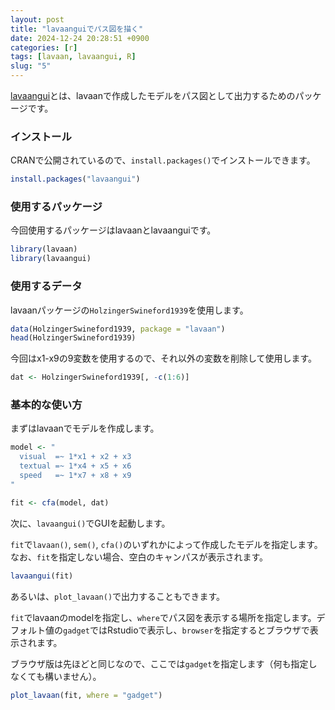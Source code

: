 ```yaml
---
layout: post
title: "lavaanguiでパス図を描く"
date: 2024-12-24 20:28:51 +0900
categories: [r]
tags: [lavaan, lavaangui, R]
slug: "5"
---
```


[lavaangui](https://github.com/karchjd/lavaangui)とは、lavaanで作成したモデルをパス図として出力するためのパッケージです。

### インストール

CRANで公開されているので、`install.packages()`でインストールできます。

```r
install.packages("lavaangui")
```

### 使用するパッケージ

今回使用するパッケージはlavaanとlavaanguiです。

```r
library(lavaan)
library(lavaangui)
```

### 使用するデータ

lavaanパッケージの`HolzingerSwineford1939`を使用します。

```r
data(HolzingerSwineford1939, package = "lavaan")
head(HolzingerSwineford1939)
```

今回はx1-x9の9変数を使用するので、それ以外の変数を削除して使用します。

```r
dat <- HolzingerSwineford1939[, -c(1:6)]
```

### 基本的な使い方

まずはlavaanでモデルを作成します。

```r
model <- "
  visual  =~ 1*x1 + x2 + x3
  textual =~ 1*x4 + x5 + x6
  speed   =~ 1*x7 + x8 + x9
"

fit <- cfa(model, dat)
```

次に、`lavaangui()`でGUIを起動します。

`fit`で`lavaan()`, `sem()`, `cfa()`のいずれかによって作成したモデルを指定します。なお、`fit`を指定しない場合、空白のキャンパスが表示されます。

```r
lavaangui(fit)
```

あるいは、`plot_lavaan()`で出力することもできます。

`fit`でlavaanのmodelを指定し、`where`でパス図を表示する場所を指定します。デフォルト値の`gadget`ではRstudioで表示し、`browser`を指定するとブラウザで表示されます。

ブラウザ版は先ほどと同じなので、ここでは`gadget`を指定します（何も指定しなくても構いません）。

```r
plot_lavaan(fit, where = "gadget")
```
